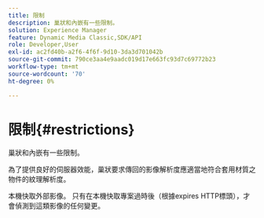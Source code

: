 ```yaml
---
title: 限制
description: 巢狀和內嵌有一些限制。
solution: Experience Manager
feature: Dynamic Media Classic,SDK/API
role: Developer,User
exl-id: ac2fd40b-a2f6-4f6f-9d10-3da3d701042b
source-git-commit: 790ce3aa4e9aadc019d17e663fc93d7c69772b23
workflow-type: tm+mt
source-wordcount: '70'
ht-degree: 0%

---
```


# 限制{#restrictions}

巢狀和內嵌有一些限制。

為了提供良好的伺服器效能，巢狀要求傳回的影像解析度應適當地符合套用材質之物件的紋理解析度。

本機快取外部影像。 只有在本機快取專案過時後（根據expires HTTP標頭），才會偵測到這類影像的任何變更。
